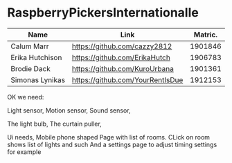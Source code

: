 # RaspberryPickersInternationalle

Name | Link | Matric. |
---- | ---- | ------- | 
Calum Marr | https://github.com/cazzy2812 | 1901846
Erika Hutchison | https://github.com/ErikaHutch | 1906783
Brodie Dack | https://github.com/KuroUrbana | 1901361
Simonas Lynikas | https://github.com/YourRentIsDue | 1912153


OK we need:

Light sensor,
Motion sensor,
Sound sensor,

The light bulb,
The curtain puller,

Ui needs,
Mobile phone shaped
Page with list of rooms.
CLick on room shows list of lights and such
And a settings page to adjust timing settings for example

